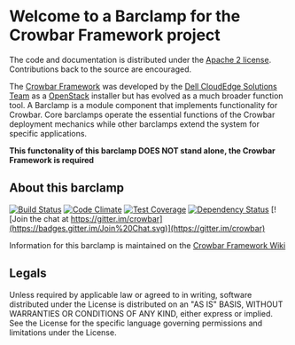 Welcome to a Barclamp for the Crowbar Framework project
=======================================================

The code and documentation is distributed under the [Apache 2 license](http://www.apache.org/licenses/LICENSE-2.0.html).
Contributions back to the source are encouraged.

The [Crowbar Framework](https://github.com/crowbar/crowbar) was developed by the
[Dell CloudEdge Solutions Team](http://dell.com/openstack) as a [OpenStack](http://OpenStack.org) installer but has
evolved as a much broader function tool. A Barclamp is a module component that implements functionality for Crowbar.
Core barclamps operate the essential functions of the Crowbar deployment mechanics while other barclamps extend the
system for specific applications.

**This functonality of this barclamp DOES NOT stand alone, the Crowbar Framework is required**

About this barclamp
-------------------

[![Build Status](https://travis-ci.org/crowbar/barclamp-ganglia.svg?branch=master)](https://travis-ci.org/crowbar/barclamp-ganglia)
[![Code Climate](https://codeclimate.com/github/crowbar/barclamp-ganglia/badges/gpa.svg)](https://codeclimate.com/github/crowbar/barclamp-ganglia)
[![Test Coverage](https://codeclimate.com/github/crowbar/barclamp-ganglia/badges/coverage.svg)](https://codeclimate.com/github/crowbar/barclamp-ganglia)
[![Dependency Status](https://gemnasium.com/crowbar/barclamp-ganglia.svg)](https://gemnasium.com/crowbar/barclamp-ganglia)
[![Join the chat at https://gitter.im/crowbar](https://badges.gitter.im/Join%20Chat.svg)](https://gitter.im/crowbar)

Information for this barclamp is maintained on the [Crowbar Framework Wiki](https://github.com/crowbar/crowbar/wiki)

Legals
------

Unless required by applicable law or agreed to in writing, software distributed under the License is distributed on
an "AS IS" BASIS, WITHOUT WARRANTIES OR CONDITIONS OF ANY KIND, either express or implied. See the License for the
specific language governing permissions and limitations under the License.
